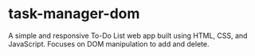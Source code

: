# task-manager-dom
A simple and responsive To-Do List web app built using HTML, CSS, and JavaScript. Focuses on DOM manipulation to add and delete.
